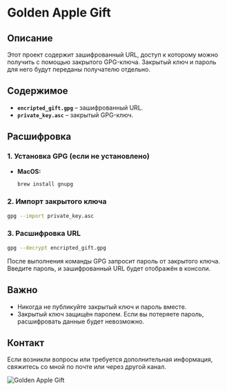 # Golden Apple Gift

## Описание
Этот проект содержит зашифрованный URL, доступ к которому можно получить с помощью закрытого GPG-ключа. Закрытый ключ и пароль для него будут переданы получателю отдельно.

## Содержимое
- **`encripted_gift.gpg`** – зашифрованный URL.
- **`private_key.asc`** – закрытый GPG-ключ.

## Расшифровка

### 1. Установка GPG (если не установлено)
- **MacOS:**
  ```bash
  brew install gnupg
  ```

### 2. Импорт закрытого ключа
```bash
gpg --import private_key.asc
```

### 3. Расшифровка URL
```bash
gpg --decrypt encripted_gift.gpg
```

После выполнения команды GPG запросит пароль от закрытого ключа. Введите пароль, и зашифрованный URL будет отображён в консоли.

## Важно
- Никогда не публикуйте закрытый ключ и пароль вместе.
- Закрытый ключ защищён паролем. Если вы потеряете пароль, расшифровать данные будет невозможно.

## Контакт
Если возникли вопросы или требуется дополнительная информация, свяжитесь со мной по почте или через другой канал.

![Golden Apple Gift](github_logo.png)
